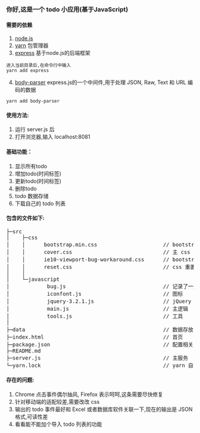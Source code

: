 ### 你好,这是一个 todo 小应用(基于JavaScript)

#### 需要的依赖
1. [node.js](https://nodejs.org/en/)
2. [yarn](https://yarnpkg.com/zh-Hans/) 包管理器
3. [express](http://www.expressjs.com.cn/) 基于node.js的后端框架
```
进入当前目录后,在命令行中输入
yarn add express
```
4. [body-parser](https://github.com/expressjs/body-parser)     express.js的一个中间件,用于处理 JSON, Raw, Text 和 URL 编码的数据
```
yarn add body-parser
```
#### 使用方法:
1. 运行 server.js 后
2. 打开浏览器,输入 localhost:8081

#### 基础功能：
1. 显示所有todo
2. 增加todo(时间标签)
3. 更新todo(时间标签)
4. 删除todo
5. todo 数据存储
6. 下载自己的 todo 列表

#### 包含的文件如下:
<pre>
├─src
│    ├─css
│    │      bootstrap.min.css                     // bootstrap 框架
│    │      cover.css                             // 主 css
│    │      ie10-viewport-bug-workaround.css      // bootstrap 在 ie10 环境下的 bug 修复
│    │      reset.css                             // css 重置
│    │
│    └─javascript
│            bug.js                               // 记录了一些小问题
│            iconfont.js                          // 图标
│            jquery-3.2.1.js                      // jQuery 框架
│            main.js                              // 主逻辑		
│            tools.js                             // 工具
│
├─data                                            // 数据存放
├─index.html                                      // 首页
├─package.json                                    // 配置相关
├─README.md									
├─server.js                                       // 主服务
└─yarn.lock                                       // yarn 自动生成文件
</pre>

#### 存在的问题:
1. Chrome 点击事件偶尔抽风, Firefox 表示呵呵,这条需要尽快修复
2. 针对移动端的适配较差,需要改改 css
3. 输出的 todo 事件最好和 Excel 或者数据库软件关联一下,现在的输出是 JSON 格式,可读性差
4. 看看能不能加个导入 todo 列表的功能
